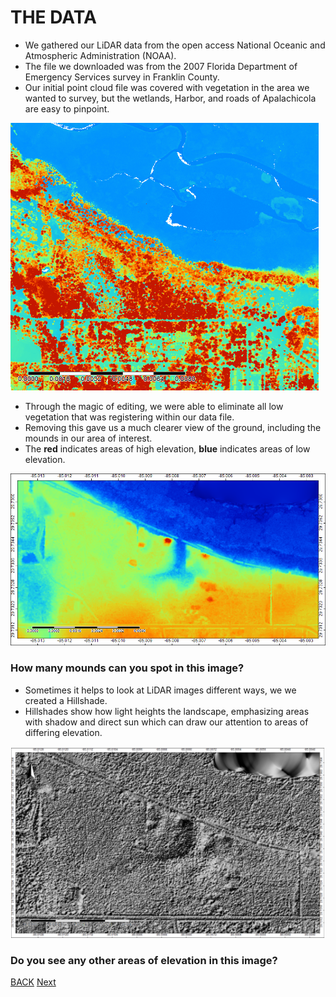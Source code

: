 # THE DATA
- We gathered our LiDAR data from the open access National Oceanic and Atmospheric Administration (NOAA).
- The file we downloaded was from the 2007 Florida Department of Emergency Services survey in Franklin County. 
- Our initial point cloud file was covered with vegetation in the area we wanted to survey, but the wetlands, Harbor, and roads of Apalachicola are easy to pinpoint. 

![Image](original.png)

- Through the magic of editing, we were able to eliminate all low vegetation that was registering within our data file. 
- Removing this gave us a much clearer view of the ground, including the mounds in our area of interest. 
- The **red** indicates areas of high elevation, **blue** indicates areas of low elevation.

![Image](naturalneighbor.png)

### How many mounds can you spot in this image?

- Sometimes it helps to look at LiDAR images different ways, we we created a Hillshade.
- Hillshades show how light heights the landscape, emphasizing areas with shadow and direct sun which can draw our attention to areas of differing elevation. 

![Image](hillshade.png)

### Do you see any other areas of elevation in this image?

[BACK](PierceMounds.md)               [Next](Mounds.md)
